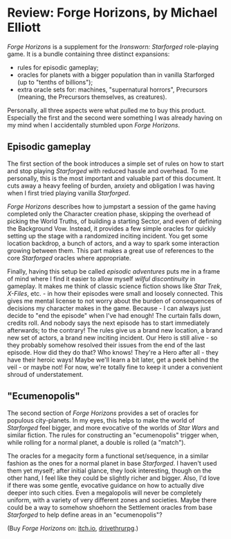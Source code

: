 # Review: Forge Horizons, by Michael Elliott

_Forge Horizons_ is a supplement for the _Ironsworn: Starforged_ role-playing game.
It is a bundle containing three distinct expansions:
 - rules for episodic gameplay;
 - oracles for planets with a bigger population than in vanilla Starforged (up to "tenths of billions");
 - extra oracle sets for: machines, "supernatural horrors", Precursors (meaning, the Precursors themselves, as creatures).

Personally, all three aspects were what pulled me to buy this product.
Especially the first and the second were something I was already having on my mind
when I accidentally stumbled upon _Forge Horizons_.

## Episodic gameplay

The first section of the book introduces a simple set of rules
on how to start and stop playing _Starforged_ with reduced hassle and overhead.
To me personally, this is the most important and valuable part of this document.
It cuts away a heavy feeling of burden, anxiety and obligation
I was having when I first tried playing vanilla _Starforged_.

_Forge Horizons_ describes how to jumpstart a session of the game
having completed only the Character creation phase,
skipping the overhead of picking the World Truths,
of building a starting Sector,
and even of defining the Background Vow.
Instead, it provides a few simple oracles
for quickly setting up the stage with a randomized inciting incident.
You get some location backdrop,
a bunch of actors,
and a way to spark some interaction growing between them.
This part makes a great use of references to the core _Starforged_ oracles where appropriate.

Finally, having this setup be called _episodic adventures_
puts me in a frame of mind where I find it easier to allow myself
_wilful discontinuity_ in gameplay.
It makes me think of classic science fiction shows like _Star Trek_,
_X-Files_, etc. - in how their episodes were small and loosely connected.
This gives me mental license to not worry
about the burden of consequences of decisions my character makes in the game.
Because - I can always just decide to "end the episode" when I've had enough!
The curtain falls down, credits roll.
And nobody says the next episode has to start immediately afterwards;
to the contrary!
The rules give us a brand new location, a brand new set of actors, a brand new inciting incident.
Our Hero is still alive - so they probably somehow resolved their issues from the end of the last episode.
How did they do that? Who knows! They're a Hero after all - they have their heroic ways!
Maybe we'll learn a bit later, get a peek behind the veil - or maybe not!
For now, we're totally fine to keep it under a convenient shroud of understatement.

## "Ecumenopolis"

The second section of _Forge Horizons_ provides a set of oracles
for populous city-planets.
In my eyes, this helps to make the world of _Starforged_ feel bigger,
and more evocative of the worlds of _Star Wars_ and similar fiction.
The rules for constructing an "ecumenopolis" trigger
when, while rolling for a normal planet, a double is rolled (a "match").

The oracles for a megacity form a functional set/sequence,
in a similar fashion as the ones for a normal planet in base _Starforged_.
I haven't used them yet myself;
after initial glance, they look interesting,
though on the other hand, I feel like they could be slightly richer and bigger.
Also, I'd love if there was some gentle, evocative guidance
on how to actually dive deeper into such cities.
Even a megalopolis will never be completely uniform,
with a variety of very different zones and societies.
Maybe there could be a way to somehow shoehorn
the Settlement oracles from base _Starforged_ to help define areas in an "ecumenopolis"?






(Buy _Forge Horizons_ on:
[itch.io](https://notwriting.itch.io/forge-horizons),
[drivethrurpg](https://www.drivethrurpg.com/en/product/398748/forge-horizons).)

